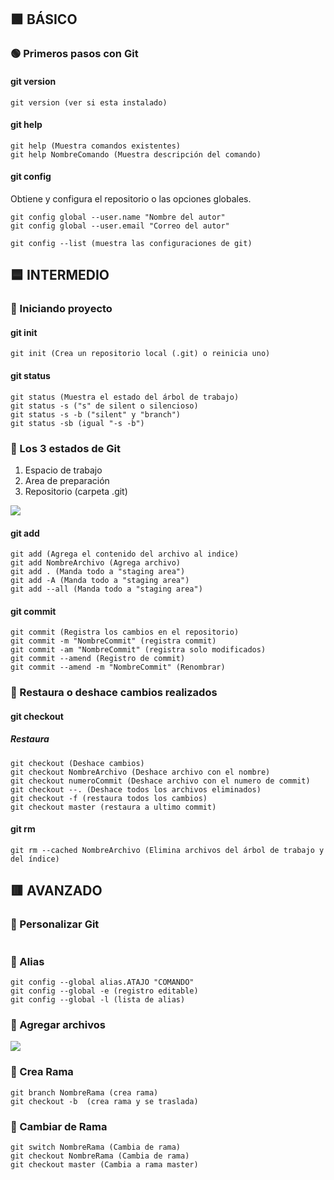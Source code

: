 ## :green_square: BÁSICO
### :green_circle: Primeros pasos con Git
#### git version
~~~
git version (ver si esta instalado)
~~~
#### git help 
~~~
git help (Muestra comandos existentes)
git help NombreComando (Muestra descripción del comando)
~~~
#### git config 
Obtiene y configura el repositorio o las opciones globales.
~~~
git config global --user.name "Nombre del autor"
git config global --user.email "Correo del autor"
~~~
~~~
git config --list (muestra las configuraciones de git)
~~~



## :blue_square: INTERMEDIO
### :large_blue_circle: Iniciando proyecto
#### git init
~~~
git init (Crea un repositorio local (.git) o reinicia uno)
~~~
#### git status
~~~
git status (Muestra el estado del árbol de trabajo)
git status -s ("s" de silent o silencioso)
git status -s -b ("silent" y "branch")
git status -sb (igual "-s -b")
~~~
### :large_blue_circle: Los 3 estados de Git
1. Espacio de trabajo
2. Area de preparación
3. Repositorio (carpeta .git)

![](https://i.ibb.co/16LXjLM/3estados.png)

#### git add 
~~~
git add (Agrega el contenido del archivo al indice)
git add NombreArchivo (Agrega archivo)
git add . (Manda todo a "staging area")
git add -A (Manda todo a "staging area")
git add --all (Manda todo a "staging area")
~~~
#### git commit
~~~ 
git commit (Registra los cambios en el repositorio)
git commit -m "NombreCommit" (registra commit)
git commit -am "NombreCommit" (registra solo modificados)
git commit --amend (Registro de commit)
git commit --amend -m "NombreCommit" (Renombrar)
~~~
### :large_blue_circle: Restaura o deshace cambios realizados
#### git checkout 
##### Restaura
~~~
git checkout (Deshace cambios)
git checkout NombreArchivo (Deshace archivo con el nombre)
git checkout numeroCommit (Deshace archivo con el numero de commit)
git checkout --. (Deshace todos los archivos eliminados)
git checkout -f (restaura todos los cambios) 
git checkout master (restaura a ultimo commit)
~~~


#### git rm
~~~
git rm --cached NombreArchivo (Elimina archivos del árbol de trabajo y del índice) 
~~~


## :red_square: AVANZADO
### :red_circle: Personalizar Git
~~~
~~~
### :red_circle: Alias
~~~
git config --global alias.ATAJO "COMANDO"
git config --global -e (registro editable)
git config --global -l (lista de alias)
~~~
### :red_circle: Agregar archivos
![](https://i.ibb.co/HCm5grR/git-add.png)
### :red_circle: Crea Rama
~~~
git branch NombreRama (crea rama)
git checkout -b  (crea rama y se traslada)
~~~
### :red_circle: Cambiar de Rama
~~~
git switch NombreRama (Cambia de rama)
git checkout NombreRama (Cambia de rama)
git checkout master (Cambia a rama master)
~~~